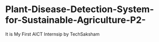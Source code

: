 # Plant-Disease-Detection-System-for-Sustainable-Agriculture-P2-
It is My First AICT Internsip by TechSaksham
